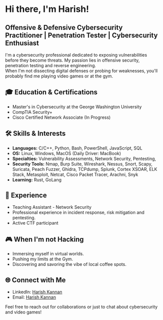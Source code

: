 # Hi there, I'm Harish!
## Offensive & Defensive Cybersecurity Practitioner | Penetration Tester | Cybersecurity Enthusiast
I'm a cybersecurity professional dedicated to exposing vulnerabilities before they become threats. My passion lies in offensive security, penetration testing and reverse engineering.  
When I'm not dissecting digital defenses or probing for weaknesses, you'll probably find me playing video games or at the gym.

## 🎓 Education & Certifications
- Master's in Cybersecurity at the George Washington University
- CompTIA Security+
- Cisco Certified Network Associate (In Progress)

## 🛠️ Skills & Interests
- **Languages:** C/C++, Python, Bash, PowerShell, JavaScript, SQL
- **OS:** Linux, Windows, MacOS (Daily Driver: MacBook)
- **Specialties:** Vulnerability Assessments, Network Security, Pentesting, 
- **Security Tools:** Nmap, Burp Suite, Wireshark, Nessus, Snort, Scapy, Suricata, Peach Fuzzer, Ghidra, TCPdump, Splunk, Cortex XSOAR, ELK Stack, Metasploit, Netcat, Cisco Packet Tracer, Arachni, Snyk
- **Learning:** Rust, GoLang

## 💼 Experience
- Teaching Assistant - Network Security 
- Professional experience in incident response, risk mitigation and pentesting.
- Active CTF participant

## 🎮 When I'm not Hacking
- Immersing myself in virtual worlds.
- Pushing my limits at the Gym.
- Discovering and savoring the vibe of local coffee spots.

## 🌐 Connect with Me
- LinkedIn: [Harish Kannan](https://www.linkedin.com/in/harishkannan)
- Email: [Harish Kannan](mailto:harish.kannan@gwu.edu)

Feel free to reach out for collaborations or just to chat about cybersecurity and video games!
